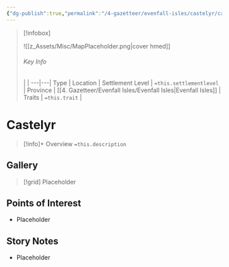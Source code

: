 ```yaml
---
{"dg-publish":true,"permalink":"/4-gazetteer/evenfall-isles/castelyr/castelyr/"}
---
```



> [!infobox]
> 
> ![[z_Assets/Misc/MapPlaceholder.png\|cover hmed]]
> ###### Key Info
>  |   |
> ---|---|
> Type | Location |
> Settlement Level | `=this.settlementlevel` |
> Province | [[4. Gazetteer/Evenfall Isles/Evenfall Isles\|Evenfall Isles]] |
> Traits | `=this.trait` |

# Castelyr

> [!info]+ Overview
> `=this.description`

## Gallery

>[!grid]
>Placeholder


## Points of Interest

- Placeholder

## Story Notes

- Placeholder
